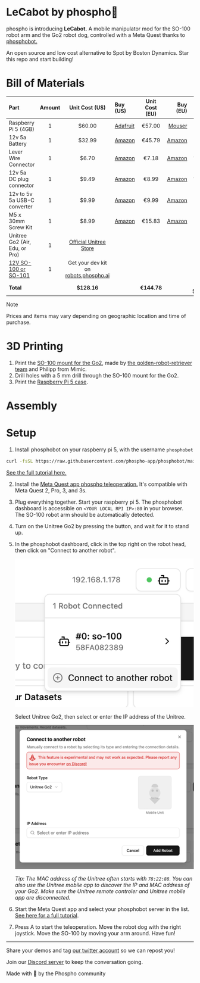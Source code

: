 # LeCabot by phospho🧪

phospho is introducing **LeCabot.** A mobile manipulator mod for the SO-100 robot arm and the Go2 robot dog, controlled with a Meta Quest thanks to [phosphobot.](https://github.com/phospho-app/phosphobot)

An open source and low cost alternative to Spot by Boston Dynamics. Star this repo and start building!

# Bill of Materials

| Part                                                                | Amount |                                Unit Cost (US)                                 | Buy (US)                                                                                                                                                                      | Unit Cost (EU) |                                                                                                  Buy (EU) | Unit Cost (CN) | Buy (CN)                                                           |
| :------------------------------------------------------------------ | :----: | :---------------------------------------------------------------------------: | :---------------------------------------------------------------------------------------------------------------------------------------------------------------------------- | :------------: | --------------------------------------------------------------------------------------------------------: | :------------: | ------------------------------------------------------------------ |
| Raspberry Pi 5 (4GB)                                                |   1    |                                    \$60.00                                    | [Adafruit](https://www.adafruit.com/product/5812)                                                                                                                             |     €57.00     |         [Mouser](https://eu.mouser.com/ProductDetail/Raspberry-Pi/SC1111?qs=HoCaDK9Nz5fnLhlMNnKTiQ%3D%3D) |     ￥ 410     | [Taobao](https://e.tb.cn/h.64IIvlisvAL15g8?tk=fdOVexkHECW)         |
| 12v 5a Battery                                                      |   1    |                                    \$32.99                                    | [Amazon](https://www.amazon.com/KBT-Rechargeable-Connector-Replacement-Security/dp/B0C242DYT1/ref=sr_1_2_sspa?)                                                               |     €45.79     |                                                             [Amazon](https://www.amazon.fr/dp/B0D5QSMW21) |     ￥ 70      | [Taobao](https://e.tb.cn/h.64IJNTnXwhn44BS?tk=PQQ8exkJEtR)         |
| Lever Wire Connector                                                |   1    |                                    \$6.70                                     | [Amazon](https://www.amazon.com/Wago-221-413-LEVER-NUTS-Conductor-Connectors/dp/B06XGYXVXR/ref=sr_1_4)                                                                        |     €7.18      |     [Amazon](https://www.amazon.fr/221-413-fil-%C3%A9lectrique-connecteur-220-240-Terminal/dp/B01AKF3I58) |    ￥ 3.50     | [Taobao](https://e.tb.cn/h.64r0Z6Y5jZczq5q?tk=XEaSex908q0)         |
| 12v 5a DC plug connector                                            |   1    |                                    \$9.49                                     | [Amazon](https://www.amazon.com/43x2pcs-Connectors-Security-Lighting-MILAPEAK/dp/B072BXB2Y8/ref=sr_1_11)                                                                      |     €8.99      | [Amazon](https://www.amazon.fr/RUNCCI-YUN-Alimentation-dalimentation-Connecteur-Surveiller/dp/B0CX44HTKZ) |    ￥ 3.10     | [Taobao](https://e.tb.cn/h.64IFOvrMdUVoQQX?tk=nahtexkvokE)         |
| 12v to 5v 5a USB-C converter                                        |   1    |                                    \$9.99                                     | [Amazon](https://www.amazon.com/Klnuoxj-Converter-Interface-Waterproof-Compatible/dp/B0CRVW7N2J?source=ps-sl-shoppingads-lpcontext&ref_=fplfs&smid=A1QRG6NHEUKUZO&gQT=0&th=1) |     €9.99      |   [Amazon](https://www.amazon.fr/Greluma-convertisseur-Adaptateur-dalimentation-Compatible/dp/B0D7VDL2X6) |     ￥ 20      | [1688](https://qr.1688.com/s/Eb6ykv4y)                             |
| M5 x 30mm Screw Kit                                                 |   1    |                                    \$8.99                                     | [Amazon](https://www.amazon.com/Mywish-50Sets-Stainless-Washers-Spanner/dp/B0DJP888H2)                                                                                        |     €15.83     |       [Amazon](https://www.amazon.fr/hexagonale-inoxydable-Entièrement-Fileté-Boulons/dp/B08RN8QY5J?th=1) |     ￥ 24      | [Taobao](https://za.meest-shop.com/en/taobao/product/717340363892) |
| Unitree Go2 (Air, Edu, or Pro)                                      |   1    | [Official Unitree Store](https://shop.unitree.com/en-fr/products/unitree-go2) |
| [12V SO-100 or SO-101](https://github.com/TheRobotStudio/SO-ARM100) |   1    |      Get your dev kit on [robots.phospho.ai](https://robots.phospho.ai)       |
| **Total**                                                           |        |                                 **\$128.16**                                  |                                                                                                                                                                               |  **€144.78**   |                                                                                                           | **￥ 530.60**  |                                                                    |

> [!NOTE]
> Prices and items may vary depending on geographic location and time of purchase.

# 3D Printing

1. Print the [SO-100 mount for the Go2](./3DPrintMeshes/SO-100_Go2_Mount.stl), made by [the golden-robot-retriever team](https://github.com/DominiquePaul/golden-robot-retriever) and Philipp from Mimic.
2. Drill holes with a 5 mm drill through the SO-100 mount for the Go2.
3. Print the [Raspberry Pi 5 case](./3DPrintMeshes/RPi-5_case_slim_port.stl).

# Assembly

# Setup

1. Install phosphobot on your raspberry pi 5, with the username `phosphobot`

```bash
curl -fsSL https://raw.githubusercontent.com/phospho-app/phosphobot/main/install.sh | sudo bash
```

[See the full tutorial here.](https://docs.phospho.ai/installation#setup-your-raspberry-pi)

2. Install the [Meta Quest app phospho teleoperation.](https://www.meta.com/en-gb/experiences/phospho-teleoperation/8873978782723478/) It's compatible with Meta Quest 2, Pro, 3, and 3s.

3. Plug everything together. Start your raspberry pi 5. The phosphobot dashboard is accessible on `<YOUR LOCAL RPI IP>:80` in your browser. The SO-100 robot arm should be automatically detected.

4. Turn on the Unitree Go2 by pressing the button, and wait for it to stand up.

5. In the phosphobot dashboard, click in the top right on the robot head, then click on "Connect to another robot".

   ![Connect](./images/connect_1.png)

   Select Unitree Go2, then select or enter the IP address of the Unitree.

   ![Connect](./images/connect_2.png)

   _Tip: The MAC address of the Unitree often starts with `78:22:88`. You can also use the Unitree mobile app to discover the IP and MAC address of your Go2. Make sure the Unitree remote controler and Unitree mobile app are disconnected._

6. Start the Meta Quest app and select your phosphobot server in the list. [See here for a full tutorial](https://docs.phospho.ai/examples/teleop).

7. Press A to start the teleoperation. Move the robot dog with the right joystick. Move the SO-100 by moving your arm around. Have fun!

---

Share your demos and tag [our twitter account](https://x.com/phospho_ai) so we can repost you!

Join our [Discord server](https://discord.gg/cbkggY6NSK) to keep the conversation going.

Made with 💚 by the Phospho community
